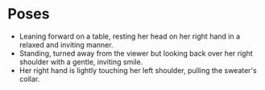 # Poses

- Leaning forward on a table, resting her head on her right hand in a relaxed and inviting manner.
- Standing, turned away from the viewer but looking back over her right shoulder with a gentle, inviting smile.
- Her right hand is lightly touching her left shoulder, pulling the sweater's collar.